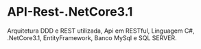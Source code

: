 # API-Rest-.NetCore3.1

Arquitetura DDD e REST utilizada,
Api em RESTful,
Linguagem C#,
.NetCore3.1,
EntityFramework,
Banco MySql e SQL SERVER.
